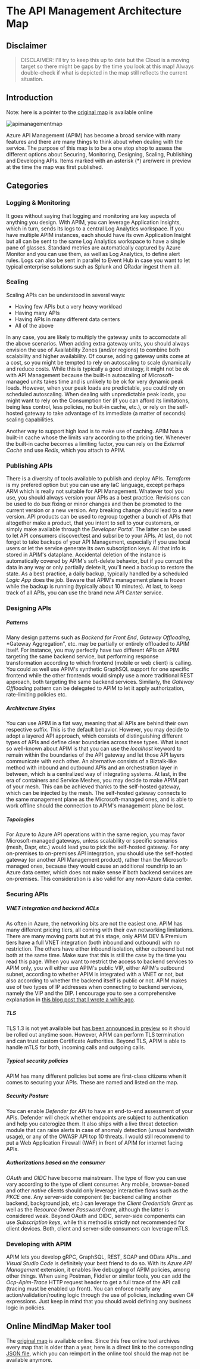 # The API Management Architecture Map
## Disclaimer
> DISCLAIMER: I'll try to keep this up to date but the Cloud is a moving target so there might be gaps by the time you look at this map! Always double-check if what is depicted in the map still reflects the current situation. 

## Introduction
Note: here is a pointer to the [original map](https://app.mindmapmaker.org/#m:mm86e9715800bc436ca62d6433948fc39b) is available online

![apimanagementmap](./images/apim.png)

Azure API Management (APIM) has become a broad service with many features and there are many things to think about when dealing with the service. The purpose of this map is to be a one stop shop to assess the different options about Securing, Monitoring, Designing, Scaling, Publishing and Developing APIs. Items marked with an asterisk (*) are/were in preview at the time the map was first published.

## Categories
### Logging & Monitoring
It goes without saying that logging and monitoring are key aspects of anything you design. With APIM, you can leverage Application Insights, which in turn, sends its logs to a central Log Analytics workspace. If you have multiple APIM instances, each should have its own Application Insight but all can be sent to the same Log Analytics workspace to have a single pane of glasses. Standard metrics are automatically captured by Azure Monitor and you can use them, as well as Log Analytics, to define alert rules. Logs can also be sent in parallel to Event Hub in case you want to let typical enterprise solutions such as Splunk and QRadar ingest them all.  

### Scaling
Scaling APIs can be understood in several ways:

- Having few APIs but a very heavy workload
- Having many APIs
- Having APIs in many different data centers
- All of the above

In any case, you are likely to multiply the gateway units to accomodate all the above scenarios. When adding extra gateway units, you should always envision the use of Availability Zones (and/or regions) to combine both scalability and higher availability. Of course, adding gateway units come at a cost, so you might be tempted to rely on autoscaling to scale dynamically and reduce costs. While this is typically a good strategy, it might not be ok with API Management because the built-in autoscaling of Microsoft-managed units takes time and is unlikely to be ok for very dynamic peak loads. However, when your peak loads are predictable, you could rely on scheduled autoscaling. When dealing with unpredictable peak loads, you might want to rely on the Consumption tier (if you can afford its limitations, being less control, less policies, no buit-in cache, etc.), or rely on the self-hosted gateway to take advantage of its immediate (a matter of seconds) scaling capabilities.

Another way to support high load is to make use of caching. APIM has a built-in cache whose the limits vary according to the pricing tier. Whenever the built-in cache becomes a limiting factor, you can rely on the *External Cache* and use *Redis*, which you attach to APIM.

### Publishing APIs
There is a diversity of tools available to publish and deploy APIs. *Terraform* is my prefered option but you can use any IaC language, except perhaps ARM which is really not suitable for API Management. Whatever tool you use, you should always version your APIs as a best practice. Revisions can be used to do bux fixing or minor changes and then be promoted to the current version or a new version. Any breaking change should lead to a new version. API products can be used to regroup together a bunch of APIs that altogether make a product, that you intent to sell to your customers, or simply make available through the *Developer Portal*. The latter can be used to let API consumers discover/test and subsribe to your APIs. At last, do not forget to take backups of your API Management, especially if you use local users or let the service generate its own subscription keys. All that info is stored in APIM's dataplane. Accidental deletion of the instance is automatically covered by APIM's soft-delete behavior, but if you corrupt the data in any way or only partially delete it, you'll need a backup to restore the state. As a best practice, a daily backup, typically handled by a scheduled *Logic App* does the job. Beware that APIM's management plane is frozen while the backup is running (typically about 10 minutes).
At last, to keep track of all APIs, you can use the brand new *API Center* service.

### Designing APIs

##### Patterns
Many design patterns such as *Backend for Front End*, *Gateway Offloading*, *Gateway Aggregation", etc. may be partially or entirely offloaded to APIM itself. For instance, you may perfectly have two different APIs on APIM targeting the same backend service, but performing response transformation according to which frontend (mobile or web client) is calling. You could as well use APIM's synthetic GraphSQL support for one specific frontend while the other frontends would simply use a more traditional REST approach, both targeting the same backend services. Similarly, the *Gateway Offloading* pattern can be delegated to APIM to let it apply authorization, rate-limiting policies etc.
##### Architecture Styles
You can use APIM in a flat way, meaning that all APIs are behind their own respective suffix. This is the default behavior. However, you may decide to adopt a layered API approach, which consists of distinguishing different types of APIs and define clear boundaries across these types. What is not so well-known about APIM is that you can use the *localhost* keyword to remain within the boundaries of the API gateway and let those API layers communicate with each other. An alternative consists of a Biztalk-like method with inbound and outbound APIs and an orchestration layer in between, which is a centralized way of integrating systems.
At last, in the era of containers and Service Meshes, you may decide to make APIM part of your mesh. This can be achieved  thanks to the self-hosted gateway, which can be injected by the mesh. The self-hosted gateway connects to the same management plane as the Microsoft-managed ones, and is able to work offline should the connection to APIM's management plane be lost.

##### Topologies
For Azure to Azure API operations within the same region, you may favor Microsoft-managed gateways, unless scalability or specific scenarios (mesh, Dapr, etc.) would lead you to pick the self-hosted gateway. For any on-premises to on-premises API integration, you should use the self-hosted gateway (or another API Management product), rather than the Microsoft-managed ones, because they would cause an additional roundtrip to an Azure data center, which does not make sense if both backend services are on-premises. This consideration is also valid for any non-Azure data center.

### Securing APIs
##### VNET integration and backend ACLs
As often in Azure, the networking bits are not the easiest one. APIM has many different pricing tiers, all coming with their own networking limitations. There are many moving parts but at this stage, only APIM DEV & Premium tiers have a full VNET integration (both inbound and outbound) with no restriction. The others have either inbound isolation, either outbound but not both at the same time. Make sure that this is still the case by the time you read this page.
When you want to restrict the access to backend services to APIM only, you will either use APIM's public VIP, either APIM's outbound subnet, according to whether APIM is integrated with a VNET or not, but also according to whether the backend itself is public or not. APIM makes use of two types of IP addresses when connecting to backend services, namely the VIP and the DIP. I encourage you to see a comprehensive explanation in [this blog post that I wrote a while ago](https://techcommunity.microsoft.com/t5/azure-developer-community-blog/azure-api-management-networking-explained/ba-p/3274323).

##### TLS
TLS 1.3 is not yet available but [has been announced in preview](https://techcommunity.microsoft.com/t5/azure-integration-services-blog/announcing-the-availability-of-tls-1-3-in-azure-api-management/ba-p/4047586) so it should be rolled out anytime soon. However, APIM can perform TLS termination and can trust custom Certificate Authorities. Beyond TLS, APIM is able to handle mTLS for both, incoming calls and outgoing calls.

##### Typical security policies
APIM has many different policies but some are first-class citizens when it comes to securing your APIs. These are named and listed on the map.

##### Security Posture
You can enable *Defender for API* to have an end-to-end assessment of your APIs. Defender will check whether endpoints are subject to authentication and help you caterogize them. It also ships with a live threat detection module that can raise alerts in case of anomaly detection (unsual bandwidth usage), or any of the OWASP API top 10 threats. I would still recommend to put a Web Application Firewall (WAF) in front of APIM for internet facing APIs.

##### Authorizations based on the consumer
*OAuth* and *OIDC* have become mainstream. The type of flow you can use vary according to the type of client consumer. Any mobile, browser-based and other *native* clients should only leverage interactive flows such as the *PKCE* one. Any server-side component (ie: backend calling another backend, background job, etc.) can leverage the *Client Credentials Grant* as well as the *Resource Owner Password Grant*, although the latter is considered weak. Beyond OAuth and OIDC, server-side components can use *Subscription keys*, while this method is strictly not recommended for client devices. Both, client and server-side consumers can leverage mTLS.

### Developing with APIM
APIM lets you develop gRPC, GraphSQL, REST, SOAP and OData APIs...and *Visual Studio Code* is definitely your best friend to do so. With its *Azure API Management* extension, it enables live debugging of APIM policies, among other things. When using Postman, Fiddler or similar tools, you can add the *Ocp-Apim-Trace* HTTP request header to get a full trace of the API call (tracing must be enabled up front). You can enforce nearly any action/validation/routing logic through the use of policies, including even C# expressions. Just keep in mind that you should avoid defining any business logic in policies.  

## Online MindMap Maker tool
The [original map](https://app.mindmapmaker.org/#m:mm86e9715800bc436ca62d6433948fc39b) is available online. Since this free online tool archives every map that is older than a year, here is a direct link to the corresponding [JSON file](./apim.json), which you can reimport in the online tool should the map not be available anymore.

